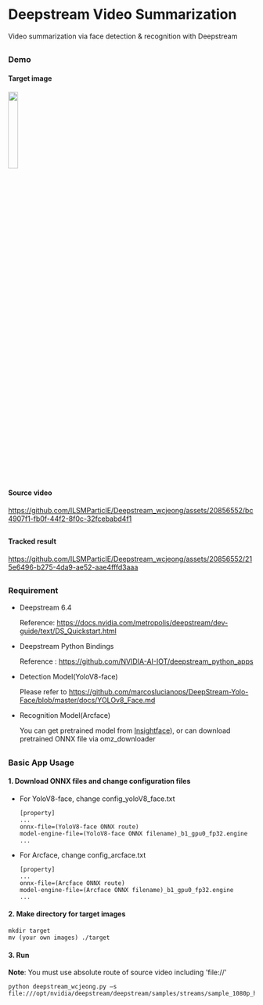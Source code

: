 # Deepstream Video Summarization

Video summarization via face detection &amp; recognition with Deepstream

##

### Demo

#### Target image
<img src = "https://github.com/ILSMParticlE/Deepstream_wcjeong/assets/20856552/99d2d043-4260-45cc-bcf1-2f142c4d5f74" width="20%" height="20%">

##

#### Source video

https://github.com/ILSMParticlE/Deepstream_wcjeong/assets/20856552/bc4907f1-fb0f-44f2-8f0c-32fcebabd4f1

##

#### Tracked result

  
https://github.com/ILSMParticlE/Deepstream_wcjeong/assets/20856552/215e6496-b275-4da9-ae52-aae4fffd3aaa



##

### Requirement

* Deepstream 6.4
  
  Reference: https://docs.nvidia.com/metropolis/deepstream/dev-guide/text/DS_Quickstart.html
* Deepstream Python Bindings
  
  Reference : https://github.com/NVIDIA-AI-IOT/deepstream_python_apps
* Detection Model(YoloV8-face)
  
  Please refer to https://github.com/marcoslucianops/DeepStream-Yolo-Face/blob/master/docs/YOLOv8_Face.md
* Recognition Model(Arcface)
  
  You can get pretrained model from [Insightface](https://github.com/deepinsight/insightface)), or can download pretrained ONNX file via omz_downloader

##

### Basic App Usage

#### 1. Download ONNX files and change configuration files
* For YoloV8-face, change config_yoloV8_face.txt
  ```
  [property]
  ...
  onnx-file=(YoloV8-face ONNX route)
  model-engine-file=(YoloV8-face ONNX filename)_b1_gpu0_fp32.engine
  ...
  ```

* For Arcface, change config_arcface.txt
  ```
  [property]
  ...
  onnx-file=(Arcface ONNX route)
  model-engine-file=(Arcface ONNX filename)_b1_gpu0_fp32.engine
  ...
  ```

#### 2. Make directory for target images
```
mkdir target
mv (your own images) ./target
```

#### 3. Run
**Note**: You must use absolute route of source video including 'file://'

```
python deepstream_wcjeong.py –s file:///opt/nvidia/deepstream/deepstream/samples/streams/sample_1080p_h264.mp4
```
